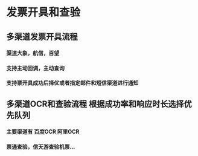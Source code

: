 # 发票开具和查验

## 多渠道发票开具流程
#### 渠道大象，航信，百望
#### 支持主动回调，主动查询
#### 支持票开具成功后择优或者指定邮件和短信渠道进行通知

## 多渠道OCR和查验流程 根据成功率和响应时长选择优先队列
#### 主要渠道有 百度OCR 阿里OCR
####  票通查验，信天游查验机票...